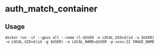 # auth_match_container
## Usage
```
docker run -it --gpus all --name rl-$USER -e LOCAL_UID=$(id -u $USER) -e LOCAL_GID=$(id -g $USER) -e LOCAL_NAME=$USER -p xxxx:22 IMAGE_NAME
```
